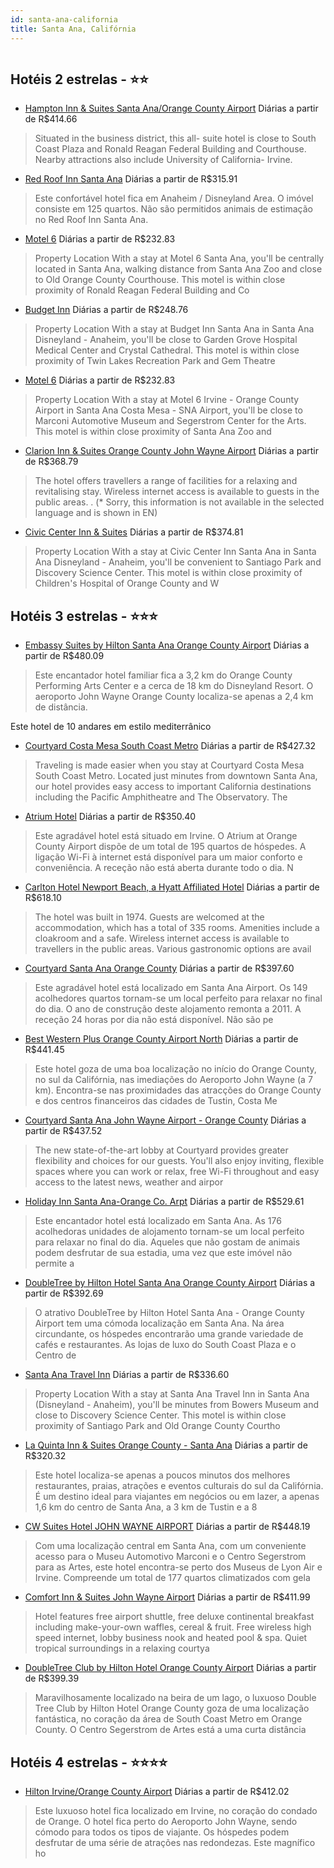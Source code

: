 ```yaml
---
id: santa-ana-california
title: Santa Ana, Califórnia
---
```


<center><img src="http://photos.hotelbeds.com/giata/10/103434/103434a_hb_a_011.jpg" alt="" /></center>


## Hotéis 2 estrelas - ⭐️⭐️

-    [Hampton Inn & Suites Santa Ana/Orange County Airport](https://www.hurb.com/hoteis/santa-ana/hampton-inn-suites-santa-ana-orange-county-airport-JNP-JP030785?cmp=18055) Diárias a partir de R$414.66
   > Situated in the business district, this all- suite hotel is close to South Coast Plaza and Ronald Reagan Federal Building and Courthouse. Nearby attractions also include University of California- Irvine.
-    [Red Roof Inn Santa Ana](https://www.hurb.com/hoteis/santa-ana/red-roof-inn-santa-ana-JNP-JP781734?cmp=18055) Diárias a partir de R$315.91
   > Este confortável hotel fica em Anaheim / Disneyland Area. O imóvel consiste em 125 quartos. Não são permitidos animais de estimação no Red Roof Inn Santa Ana. 
-    [Motel 6](https://www.hurb.com/hoteis/santa-ana/motel-6-JNP-JP263452?cmp=18055) Diárias a partir de R$232.83
   > Property Location With a stay at Motel 6 Santa Ana, you&apos;ll be centrally located in Santa Ana, walking distance from Santa Ana Zoo and close to Old Orange County Courthouse. This motel is within close proximity of Ronald Reagan Federal Building and Co
-    [Budget Inn](https://www.hurb.com/hoteis/santa-ana/budget-inn-JNP-JP971875?cmp=18055) Diárias a partir de R$248.76
   > Property Location With a stay at Budget Inn Santa Ana in Santa Ana Disneyland - Anaheim, you&apos;ll be close to Garden Grove Hospital Medical Center and Crystal Cathedral. This motel is within close proximity of Twin Lakes Recreation Park and Gem Theatre
-    [Motel 6](https://www.hurb.com/hoteis/santa-ana/motel-6-JNP-JP922154?cmp=18055) Diárias a partir de R$232.83
   > Property Location With a stay at Motel 6 Irvine - Orange County Airport in Santa Ana Costa Mesa - SNA Airport, you&apos;ll be close to Marconi Automotive Museum and Segerstrom Center for the Arts. This motel is within close proximity of Santa Ana Zoo and 
-    [Clarion Inn & Suites Orange County John Wayne Airport](https://www.hurb.com/hoteis/santa-ana/clarion-inn-suites-orange-county-john-wayne-airport-JNP-JP909723?cmp=18055) Diárias a partir de R$368.79
   > The hotel offers travellers a range of facilities for a relaxing and revitalising stay. Wireless internet access is available to guests in the public areas.
. (* Sorry, this information is not available in the selected language and is shown in EN) 
-    [Civic Center Inn & Suites](https://www.hurb.com/hoteis/santa-ana/civic-center-inn-suites-JNP-JP863704?cmp=18055) Diárias a partir de R$374.81
   > Property Location With a stay at Civic Center Inn Santa Ana in Santa Ana Disneyland - Anaheim, you&apos;ll be convenient to Santiago Park and Discovery Science Center. This motel is within close proximity of Children&apos;s Hospital of Orange County and W

## Hotéis 3 estrelas - ⭐️⭐️⭐️

-    [Embassy Suites by Hilton Santa Ana Orange County Airport](https://www.hurb.com/hoteis/santa-ana/embassy-suites-by-hilton-santa-ana-orange-county-airport-JNP-JP769783?cmp=18055) Diárias a partir de R$480.09
   > Este encantador hotel familiar fica a 3,2 km do Orange County Performing Arts Center e a cerca de 18 km do Disneyland Resort. O aeroporto John Wayne Orange County localiza-se apenas a 2,4 km de distância.

Este hotel de 10 andares em estilo mediterrânico 
-    [Courtyard Costa Mesa South Coast Metro](https://www.hurb.com/hoteis/santa-ana/courtyard-costa-mesa-south-coast-metro-JNP-JP182462?cmp=18055) Diárias a partir de R$427.32
   > Traveling is made easier when you stay at Courtyard Costa Mesa South Coast Metro. Located just minutes from downtown Santa Ana, our hotel provides easy access to important California destinations including the Pacific Amphitheatre and The Observatory. The
-    [Atrium Hotel](https://www.hurb.com/hoteis/santa-ana/atrium-hotel-JNP-JP097340?cmp=18055) Diárias a partir de R$350.40
   > Este agradável hotel está situado em Irvine. O Atrium at Orange County Airport dispõe de um total de 195 quartos de hóspedes. A ligação Wi-Fi à internet está disponível para um maior conforto e conveniência. A receção não está aberta durante todo o dia. N
-    [Carlton Hotel Newport Beach, a Hyatt Affiliated Hotel](https://www.hurb.com/hoteis/santa-ana/carlton-hotel-newport-beach-a-hyatt-affiliated-hotel-JNP-JP968481?cmp=18055) Diárias a partir de R$618.10
   > The hotel was built in 1974. Guests are welcomed at the accommodation, which has a total of 335 rooms. Amenities include a cloakroom and a safe. Wireless internet access is available to travellers in the public areas. Various gastronomic options are avail
-    [Courtyard Santa Ana Orange County](https://www.hurb.com/hoteis/santa-ana/courtyard-santa-ana-orange-county-JNP-JP194710?cmp=18055) Diárias a partir de R$397.60
   > Este agradável hotel está localizado em Santa Ana Airport. Os 149 acolhedores quartos tornam-se um local perfeito para relaxar no final do dia. O ano de construção deste alojamento remonta a 2011. A receção 24 horas por dia não está disponível. Não são pe
-    [Best Western Plus Orange County Airport North](https://www.hurb.com/hoteis/santa-ana/best-western-plus-orange-county-airport-north-JNP-JP779428?cmp=18055) Diárias a partir de R$441.45
   > Este hotel goza de uma boa localização no início do Orange County, no sul da Califórnia, nas imediações do Aeroporto John Wayne (a 7 km). Encontra-se nas proximidades das atracções do Orange County e dos centros financeiros das cidades de Tustin, Costa Me
-    [Courtyard Santa Ana John Wayne Airport - Orange County](https://www.hurb.com/hoteis/santa-ana/courtyard-santa-ana-john-wayne-airport-orange-county-JNP-JP194502?cmp=18055) Diárias a partir de R$437.52
   > The new state-of-the-art lobby at Courtyard provides greater flexibility and choices for our guests. You&apos;ll also enjoy inviting, flexible spaces where you can work or relax, free Wi-Fi throughout and easy access to the latest news, weather and airpor
-    [Holiday Inn Santa Ana-Orange Co. Arpt](https://www.hurb.com/hoteis/santa-ana/holiday-inn-santa-ana-orange-co-arpt-JNP-JP072267?cmp=18055) Diárias a partir de R$529.61
   > Este encantador hotel está localizado em Santa Ana. As 176 acolhedoras unidades de alojamento tornam-se um local perfeito para relaxar no final do dia. Aqueles que não gostam de animais podem desfrutar de sua estadia, uma vez que este imóvel não permite a
-    [DoubleTree by Hilton Hotel Santa Ana Orange County Airport](https://www.hurb.com/hoteis/santa-ana/doubletree-by-hilton-hotel-santa-ana-orange-county-airport-JNP-JP762410?cmp=18055) Diárias a partir de R$392.69
   > O atrativo DoubleTree by Hilton Hotel Santa Ana - Orange County Airport tem uma cómoda localização em Santa Ana. Na área circundante, os hóspedes encontrarão uma grande variedade de cafés e restaurantes. As lojas de luxo do South Coast Plaza e o Centro de
-    [Santa Ana Travel Inn](https://www.hurb.com/hoteis/santa-ana/santa-ana-travel-inn-JNP-JP941944?cmp=18055) Diárias a partir de R$336.60
   > Property Location With a stay at Santa Ana Travel Inn in Santa Ana (Disneyland - Anaheim), you&apos;ll be minutes from Bowers Museum and close to Discovery Science Center. This motel is within close proximity of Santiago Park and Old Orange County Courtho
-    [La Quinta Inn & Suites Orange County - Santa Ana](https://www.hurb.com/hoteis/santa-ana/la-quinta-inn-suites-orange-county-santa-ana-JNP-JP796959?cmp=18055) Diárias a partir de R$320.32
   > Este hotel localiza-se apenas a poucos minutos dos melhores restaurantes, praias, atrações e eventos culturais do sul da Califórnia. É um destino ideal para viajantes em negócios ou em lazer, a apenas 1,6 km do centro de Santa Ana, a 3 km de Tustin e a 8 
-    [CW Suites Hotel JOHN WAYNE AIRPORT](https://www.hurb.com/hoteis/santa-ana/cw-suites-hotel-john-wayne-airport-JNP-JP141127?cmp=18055) Diárias a partir de R$448.19
   > Com uma localização central em Santa Ana, com um conveniente acesso para o Museu Automotivo Marconi e o Centro Segerstrom para as Artes, este hotel encontra-se perto dos Museus de Lyon Air e Irvine. Compreende um total de 177 quartos climatizados com gela
-    [Comfort Inn & Suites John Wayne Airport](https://www.hurb.com/hoteis/santa-ana/comfort-inn-suites-john-wayne-airport-JNP-JP00471J?cmp=18055) Diárias a partir de R$411.99
   > Hotel features free airport shuttle, free deluxe continental breakfast including make-your-own waffles, cereal &amp; fruit. Free wireless high speed internet, lobby business nook and heated pool &amp; spa. Quiet tropical surroundings in a relaxing courtya
-    [DoubleTree Club by Hilton Hotel Orange County Airport](https://www.hurb.com/hoteis/santa-ana/doubletree-club-by-hilton-hotel-orange-county-airport-JNP-JP418613?cmp=18055) Diárias a partir de R$399.39
   > Maravilhosamente localizado na beira de um lago, o luxuoso Double Tree Club by Hilton Hotel Orange County goza de uma localização fantástica, no coração da área de South Coast Metro em Orange County. O Centro Segerstrom de Artes está a uma curta distância

## Hotéis 4 estrelas - ⭐️⭐️⭐️⭐️

-    [Hilton Irvine/Orange County Airport](https://www.hurb.com/hoteis/santa-ana/hilton-irvine-orange-county-airport-JNP-JP059558?cmp=18055) Diárias a partir de R$412.02
   > Este luxuoso hotel fica localizado em Irvine, no coração do condado de Orange. O hotel fica perto do Aeroporto John Wayne, sendo cómodo para todos os tipos de viajante. Os hóspedes podem desfrutar de uma série de atrações nas redondezas. Este magnífico ho
